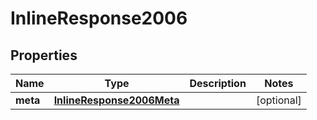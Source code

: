 
# InlineResponse2006

## Properties
Name | Type | Description | Notes
------------ | ------------- | ------------- | -------------
**meta** | [**InlineResponse2006Meta**](InlineResponse2006Meta.md) |  |  [optional]




